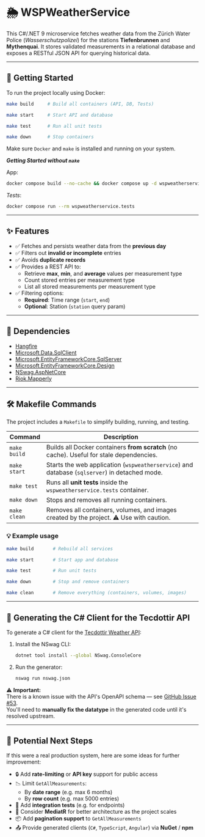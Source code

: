 # 🌦 WSPWeatherService

This C#/.NET 9 microservice fetches weather data from the Zürich Water Police (*Wasserschutzpolizei*) for the stations
**Tiefenbrunnen** and **Mythenquai**. It stores validated measurements in a relational database and exposes a RESTful
JSON API for querying historical data.

---

## 🚀 Getting Started

To run the project locally using Docker:

```bash
make build     # Build all containers (API, DB, Tests)
```

```bash
make start     # Start API and database
```

```bash
make test      # Run all unit tests
```

```bash
make down      # Stop containers
```

Make sure `Docker` and `make` is installed and running on your system.

***Getting Started without `make`***

App:
```bash
docker compose build --no-cache && docker compose up -d wspweatherservice sqlserver
```
*Tests*:
```bash
docker compose run --rm wspweatherservice.tests
```
---

## ✨ Features

- ✅ Fetches and persists weather data from the **previous day**
- ✅ Filters out **invalid or incomplete** entries
- ✅ Avoids **duplicate records**
- ✅ Provides a REST API to:
    - Retrieve **max**, **min**, and **average** values per measurement type
    - Count stored entries per measurement type
    - List all stored measurements per measurement type
- ✅ Filtering options:
    - **Required**: Time range (`start`, `end`)
    - **Optional**: Station (`station` query param)

---

## 🧩 Dependencies

- [Hangfire](https://www.hangfire.io/)
- [Microsoft.Data.SqlClient](https://www.nuget.org/packages/microsoft.data.sqlclient)
- [Microsoft.EntityFrameworkCore.SqlServer](https://www.nuget.org/packages/Microsoft.EntityFrameworkCore.sqlserver/)
- [Microsoft.EntityFrameworkCore.Design](https://www.nuget.org/packages/microsoft.entityframeworkcore.design/)
- [NSwag.AspNetCore](https://github.com/RicoSuter/NSwag)
- [Riok.Mapperly](https://mapperly.riok.app/)

---

## 🛠 Makefile Commands

The project includes a `Makefile` to simplify building, running, and testing.

| Command      | Description                                                                                   |
|--------------|-----------------------------------------------------------------------------------------------|
| `make build` | Builds all Docker containers **from scratch** (no cache). Useful for stale dependencies.      |
| `make start` | Starts the web application (`wspweatherservice`) and database (`sqlserver`) in detached mode. |
| `make test`  | Runs all **unit tests** inside the `wspweatherservice.tests` container.                       |
| `make down`  | Stops and removes all running containers.                                                     |
| `make clean` | Removes all containers, volumes, and images created by the project. ⚠️ Use with caution.      |

### 💡 Example usage

```bash
make build       # Rebuild all services
```

```bash
make start       # Start app and database
```

```bash
make test        # Run unit tests
```

```bash
make down        # Stop and remove containers
```

```bash
make clean       # Remove everything (containers, volumes, images)
```

---

## 🔧 Generating the C# Client for the Tecdottir API

To generate a C# client for the [Tecdottir Weather API](https://tecdottir.metaodi.ch/docs/):

1. Install the NSwag CLI:
   ```bash
   dotnet tool install --global NSwag.ConsoleCore
   ```

2. Run the generator:
   ```bash
   nswag run nswag.json
   ```

⚠️ **Important:**  
There is a known issue with the API's OpenAPI schema —
see [GitHub Issue #53](https://github.com/metaodi/tecdottir/issues/53).  
You'll need to **manually fix the datatype** in the generated code until it's resolved upstream.

---

## 📌 Potential Next Steps

If this were a real production system, here are some ideas for further improvement:

- 🔒 Add **rate-limiting** or **API key** support for public access
- 📉 Limit `GetAllMeasurements`:
    - By **date range** (e.g. max 6 months)
    - By **row count** (e.g. max 5000 entries)
- 🧪 Add **integration tests** (e.g. for endpoints)
- 🧭 Consider **MediatR** for better architecture as the project scales
- 📦 Add **pagination support** to `GetAllMeasurements`
- 📤 Provide generated clients (`C#`, `TypeScript`, `Angular`) via **NuGet** / **npm**
